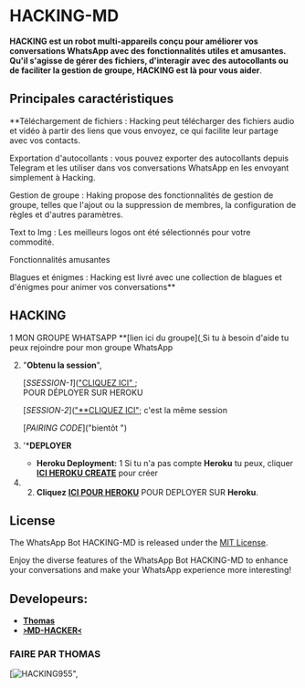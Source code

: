 # HACKING-MD



**HACKING est un robot multi-appareils conçu pour améliorer vos conversations WhatsApp avec des fonctionnalités utiles et amusantes. Qu'il s'agisse de gérer des fichiers, d'interagir avec des autocollants ou de faciliter la gestion de groupe, HACKING est là pour vous aider**.


## Principales caractéristiques

**Téléchargement de fichiers : Hacking peut télécharger des fichiers audio et vidéo à partir des liens que vous envoyez, ce qui facilite leur partage avec vos contacts.

Exportation d'autocollants : vous pouvez exporter des autocollants depuis Telegram et les utiliser dans vos conversations WhatsApp en les envoyant simplement à Hacking.

Gestion de groupe : Haking propose des fonctionnalités de gestion de groupe, telles que l'ajout ou la suppression de membres, la configuration de règles et d'autres paramètres.

Text to Img : Les meilleurs logos ont été sélectionnés pour votre commodité.

Fonctionnalités amusantes

Blagues et énigmes : Hacking est livré avec une collection de blagues et d'énigmes pour animer vos conversations**

## HACKING 

1 MON GROUPE  WHATSAPP **[lien ici du groupe]([ ](https://chat.whatsapp.com/CmrAOrFSBMi4eXW8xL5UHZ) Si tu à  besoin d'aide  tu peux  rejoindre pour  mon groupe WhatsApp 

2. "**Obtenu la session**", 

   [_SSESSION-1_](["CLIQUEZ ICI" ](https://qr-wp-piratage.onrender.com/); <br> POUR  DÉPLOYER SUR HEROKU 

 
    [_SESSION-2_](["**CLIQUEZ ICI"](https://herokucom-89d3c01614d5.herokuapp.com/); c'est  la même session


   [_PAIRING CODE_]("bientôt ")

   
4. '***DEPLOYER**
   
   
   
   - **Heroku Deployment:**
     1 Si tu n'a pas compte **Heroku** tu peux,  cliquer [**ICI HEROKU CREATE**](https://id.heroku.com/login) pour créer

5. 
     2. **Cliquez** [**ICI POUR HEROKU**](https://dashboard.heroku.com/new?template=https://github.com/HACKING995/HACKING-MD955) POUR DEPLOYER SUR **Heroku**.


## License

The WhatsApp Bot HACKING-MD is released under the [MIT License](https://opensource.org/licenses/MIT).

Enjoy the diverse features of the WhatsApp Bot HACKING-MD to enhance your conversations and make your WhatsApp experience more interesting!

## Developeurs:

- [**Thomas**](https://chat.whatsapp.com/CmrAOrFSBMi4eXW8xL5UHZ)
- [**᚛MD-HACKER᚜**](https://wa.me/22588697148)

### FAIRE  PAR THOMAS 

[![HACKING955](https://telegra.ph/file/b8e378f61794498c29c34.jpg)",

